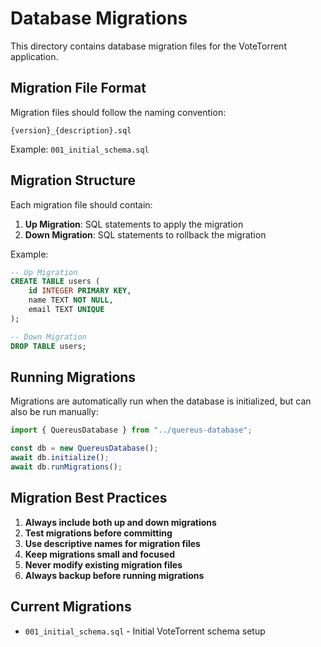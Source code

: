# Database Migrations

This directory contains database migration files for the VoteTorrent application.

## Migration File Format

Migration files should follow the naming convention:

```
{version}_{description}.sql
```

Example: `001_initial_schema.sql`

## Migration Structure

Each migration file should contain:

1. **Up Migration**: SQL statements to apply the migration
2. **Down Migration**: SQL statements to rollback the migration

Example:

```sql
-- Up Migration
CREATE TABLE users (
    id INTEGER PRIMARY KEY,
    name TEXT NOT NULL,
    email TEXT UNIQUE
);

-- Down Migration
DROP TABLE users;
```

## Running Migrations

Migrations are automatically run when the database is initialized, but can also be run manually:

```typescript
import { QuereusDatabase } from "../quereus-database";

const db = new QuereusDatabase();
await db.initialize();
await db.runMigrations();
```

## Migration Best Practices

1. **Always include both up and down migrations**
2. **Test migrations before committing**
3. **Use descriptive names for migration files**
4. **Keep migrations small and focused**
5. **Never modify existing migration files**
6. **Always backup before running migrations**

## Current Migrations

- `001_initial_schema.sql` - Initial VoteTorrent schema setup
